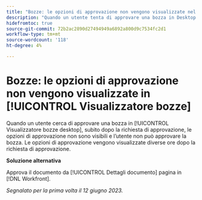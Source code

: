 ```yaml
---
title: "Bozze: le opzioni di approvazione non vengono visualizzate nel Visualizzatore bozze"
description: "Quando un utente tenta di approvare una bozza in Desktop Proofing Viewer (Visualizzatore di bozze desktop), subito dopo la richiesta di approvazione, le opzioni di approvazione non sono visibili e l’utente non può approvare la bozza. Le opzioni di approvazione vengono visualizzate diverse ore dopo la richiesta di approvazione."
hidefromtoc: true
source-git-commit: 72b2ac2890d27494949a6892a800d9c7534fc2d1
workflow-type: tm+mt
source-wordcount: '118'
ht-degree: 4%

---
```



# Bozze: le opzioni di approvazione non vengono visualizzate in [!UICONTROL Visualizzatore bozze]

Quando un utente cerca di approvare una bozza in [!UICONTROL Visualizzatore bozze desktop], subito dopo la richiesta di approvazione, le opzioni di approvazione non sono visibili e l’utente non può approvare la bozza. Le opzioni di approvazione vengono visualizzate diverse ore dopo la richiesta di approvazione.

**Soluzione alternativa**

Approva il documento da [!UICONTROL Dettagli documento] pagina in [!DNL Workfront].

_Segnalato per la prima volta il 12 giugno 2023._

